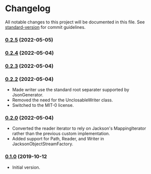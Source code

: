 # Changelog

All notable changes to this project will be documented in this file. See [standard-version](https://github.com/conventional-changelog/standard-version) for commit guidelines.

### [0.2.5](http://bitbucket.org/autonomouslogic/jackson-object-stream/branches/compare/0.2.5..0.2.4) (2022-05-05)

### [0.2.4](http://bitbucket.org/autonomouslogic/jackson-object-stream/branches/compare/0.2.4..0.2.3) (2022-05-04)

### [0.2.3](http://bitbucket.org/autonomouslogic/jackson-object-stream/branches/compare/0.2.3..0.2.2) (2022-05-04)

### [0.2.2](http://bitbucket.org/autonomouslogic/jackson-object-stream/branches/compare/0.2.2..0.2.0) (2022-05-04)
* Made writer use the standard root separater supported by JsonGenerator.
* Removed the need for the UnclosableWriter class.
* Switched to the MIT-0 license.

### [0.2.0](https://bitbucket.org/autonomouslogic/jackson-object-stream/branches/compare/0.2.0..0.1.0) (2022-05-04)
* Converted the reader iterator to rely on Jackson's MappingIterator rather than the previous custom implementation.
* Added support for Path, Reader, and Writer in JacksonObjectStreamFactory.

### [0.1.0](https://bitbucket.org/autonomouslogic/jackson-object-stream/src/0.1.0/) (2019-10-12
* Initial version.
